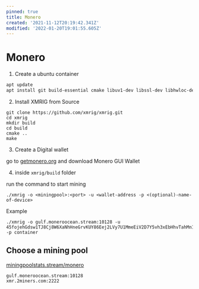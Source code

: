 ```yaml
---
pinned: true
title: Monero
created: '2021-11-12T20:19:42.341Z'
modified: '2022-01-20T19:01:55.605Z'
---
```


# Monero

1. Create a ubuntu container

```sh
apt update
apt install git build-essential cmake libuv1-dev libssl-dev libhwloc-dev -y
```

2. Install XMRIG from Source

```git
git clone https://github.com/xmrig/xmrig.git
cd xmrig
mkdir build
cd build
cmake ..
make
```

3. Create a Digital wallet

go to [getmonero.org](https://www.getmonero.org/downloads/) and download Monero GUI Wallet

4. inside `xmrig/build` folder

run the command to start mining
```
./xmrig -o <miningpool>:<port> -u <wallet-address -p <(optional)-name-of-device>

```
Example
```
./xmrig -o gulf.moneroocean.stream:10128 -u 45fojehGdsw1TJ8Cj8W6XaNhHneGrvKUY86Eej2LVy7U1MmeEiV2D7Y5vh3xEbHhvTahMn1ECGCEcdAX74eJqCi6AJC8fhk -p container
```

## Choose a mining pool

[miningpoolstats.stream/monero](https://miningpoolstats.stream/monero)

```
gulf.moneroocean.stream:10128 
xmr.2miners.com:2222
```

